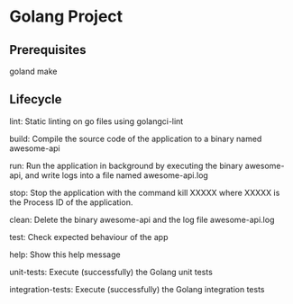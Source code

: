 # Golang Project

## Prerequisites

goland
make

## Lifecycle

lint: Static linting on go files using golangci-lint

build:  Compile the source code of the application to a binary named awesome-api

run:  Run the application in background by executing the binary awesome-api, and write logs into a file named awesome-api.log

stop:  Stop the application with the command kill XXXXX where XXXXX is the Process ID of the application. 

clean:  Delete the binary awesome-api and the log file awesome-api.log

test:  Check expected behaviour of the app

help:  Show this help message

unit-tests: Execute (successfully) the Golang unit tests


integration-tests: Execute (successfully) the Golang integration tests
